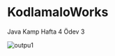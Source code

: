 # KodlamaIoWorks
Java Kamp Hafta 4 Ödev 3

![outpu1](https://user-images.githubusercontent.com/55048902/117073870-3ba0c600-ad3b-11eb-9b58-a33abaffee54.PNG)

